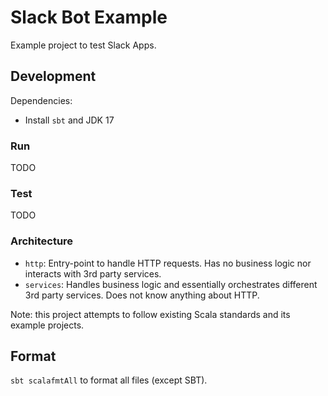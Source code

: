 # Slack Bot Example

Example project to test Slack Apps.

## Development

Dependencies:
- Install `sbt` and JDK 17

### Run

TODO

### Test

TODO

### Architecture

- `http`: Entry-point to handle HTTP requests. Has no business logic nor interacts with 3rd party services.
- `services`: Handles business logic and essentially orchestrates different 3rd party services. Does not know anything about HTTP.

Note: this project attempts to follow existing Scala standards and its example projects.

## Format

`sbt scalafmtAll` to format all files (except SBT).
